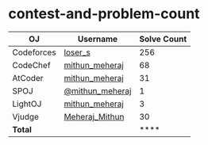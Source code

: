 # contest-and-problem-count

| OJ            | Username           | Solve Count |
|---------------|--------------------|-------------|
| Codeforces    | [loser_s]()    | 256        |
| CodeChef      | [mithun_meheraj](https://www.codechef.com/users/mithun_meheraj)      | 68         |
| AtCoder       | [mithun_meheraj](https://atcoder.jp/users/mithun_meheraj)    | 31         |
| SPOJ          | [@mithun_meheraj](https://www.spoj.com/myaccount/)      | 1         |
| LightOJ       | [mithun_meheraj](https://lightoj.com/user/mithun_meheraj)    | 3        |
| Vjudge        | [Meheraj_Mithun](https://vjudge.net/user/Meheraj_Mithun)      | 30        |
| **Total**     |                    | ****    |

